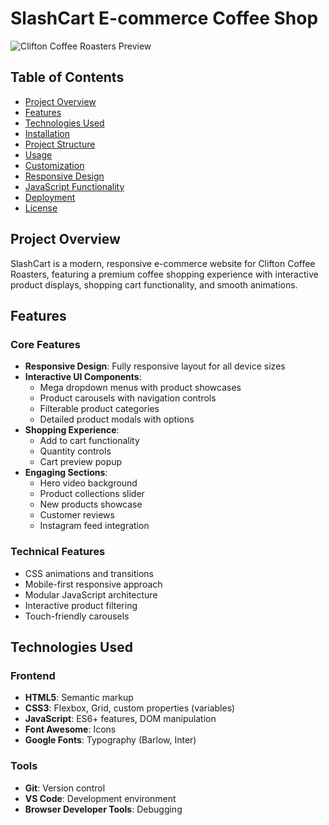 # SlashCart E-commerce Coffee Shop

![Clifton Coffee Roasters Preview](assets/preview.jpg)

## Table of Contents
- [Project Overview](#project-overview)
- [Features](#features)
- [Technologies Used](#technologies-used)
- [Installation](#installation)
- [Project Structure](#project-structure)
- [Usage](#usage)
- [Customization](#customization)
- [Responsive Design](#responsive-design)
- [JavaScript Functionality](#javascript-functionality)
- [Deployment](#deployment)
- [License](#license)

## Project Overview
SlashCart is a modern, responsive e-commerce website for Clifton Coffee Roasters, featuring a premium coffee shopping experience with interactive product displays, shopping cart functionality, and smooth animations.

## Features

### Core Features
- **Responsive Design**: Fully responsive layout for all device sizes
- **Interactive UI Components**:
  - Mega dropdown menus with product showcases
  - Product carousels with navigation controls
  - Filterable product categories
  - Detailed product modals with options
- **Shopping Experience**:
  - Add to cart functionality
  - Quantity controls
  - Cart preview popup
- **Engaging Sections**:
  - Hero video background
  - Product collections slider
  - New products showcase
  - Customer reviews
  - Instagram feed integration

### Technical Features
- CSS animations and transitions
- Mobile-first responsive approach
- Modular JavaScript architecture
- Interactive product filtering
- Touch-friendly carousels

## Technologies Used

### Frontend
- **HTML5**: Semantic markup
- **CSS3**: Flexbox, Grid, custom properties (variables)
- **JavaScript**: ES6+ features, DOM manipulation
- **Font Awesome**: Icons
- **Google Fonts**: Typography (Barlow, Inter)

### Tools
- **Git**: Version control
- **VS Code**: Development environment
- **Browser Developer Tools**: Debugging

